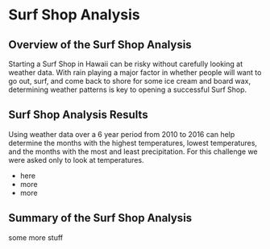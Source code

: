 # Surf Shop Analysis
## Overview of the Surf Shop Analysis
Starting a Surf Shop in Hawaii can be risky without carefully looking at weather data. With rain playing a major factor in whether people will want to go out, surf, and come back to shore for some ice cream and board wax, determining weather patterns is key to opening a successful Surf Shop. 
## Surf Shop Analysis Results
Using weather data over a 6 year period from 2010 to 2016 can help determine the months with the highest temperatures, lowest temperatures, and the months with the most and least precipitation. For this challenge we were asked only to look at temperatures.
- here
- more
- more
## Summary of the Surf Shop Analysis
some more stuff
